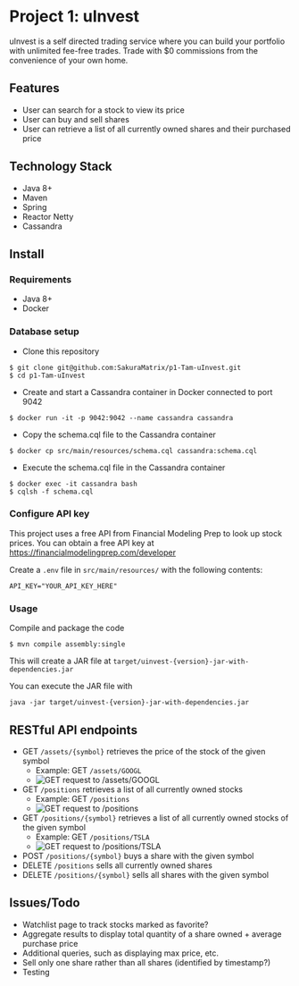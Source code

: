 # Project 1: uInvest
uInvest is a self directed trading service where you can build your portfolio with unlimited fee-free trades. Trade with $0 commissions from the convenience of your own home.

## Features
- User can search for a stock to view its price
- User can buy and sell shares
- User can retrieve a list of all currently owned shares and their purchased price

## Technology Stack
* Java 8+
* Maven
* Spring
* Reactor Netty
* Cassandra

## Install

### Requirements
- Java 8+
- Docker

### Database setup
* Clone this repository
```
$ git clone git@github.com:SakuraMatrix/p1-Tam-uInvest.git
$ cd p1-Tam-uInvest
```
* Create and start a Cassandra container in Docker connected to port 9042
```
$ docker run -it -p 9042:9042 --name cassandra cassandra
```
* Copy the schema.cql file to the Cassandra container
```
$ docker cp src/main/resources/schema.cql cassandra:schema.cql
```
* Execute the schema.cql file in the Cassandra container
```
$ docker exec -it cassandra bash
$ cqlsh -f schema.cql
```

### Configure API key
This project uses a free API from Financial Modeling Prep to look up stock prices. You can obtain a free API key at https://financialmodelingprep.com/developer

Create a `.env` file in `src/main/resources/` with the following contents:
```
API_KEY="YOUR_API_KEY_HERE"
```

### Usage
Compile and package the code
```
$ mvn compile assembly:single
```
This will create a JAR file at `target/uinvest-{version}-jar-with-dependencies.jar`

You can execute the JAR file with
```
java -jar target/uinvest-{version}-jar-with-dependencies.jar
```

## RESTful API endpoints
- GET `/assets/{symbol}` retrieves the price of the stock of the given symbol
  - Example: GET `/assets/GOOGL`
  - ![GET request to /assets/GOOGL](https://raw.githubusercontent.com/SakuraMatrix/p1-Tam-uInvest/dev/img/GET%20%E2%81%84assets%E2%81%84GOOGL.png)
- GET `/positions` retrieves a list of all currently owned stocks
  - Example: GET `/positions`
  - ![GET request to /positions](https://github.com/SakuraMatrix/p1-Tam-uInvest/blob/dev/img/GET%20%E2%81%84positions.png)
- GET `/positions/{symbol}` retrieves a list of all currently owned stocks of the given symbol
  - Example: GET `/positions/TSLA`
  - ![GET request to /positions/TSLA](https://github.com/SakuraMatrix/p1-Tam-uInvest/blob/dev/img/GET%20%E2%81%84positions%E2%81%84TSLA.png)
- POST `/positions/{symbol}` buys a share with the given symbol
- DELETE `/positions` sells all currently owned shares
- DELETE `/positions/{symbol}` sells all shares with the given symbol

## Issues/Todo
- Watchlist page to track stocks marked as favorite?
- Aggregate results to display total quantity of a share owned + average purchase price
- Additional queries, such as displaying max price, etc.
- Sell only one share rather than all shares (identified by timestamp?)
- Testing
